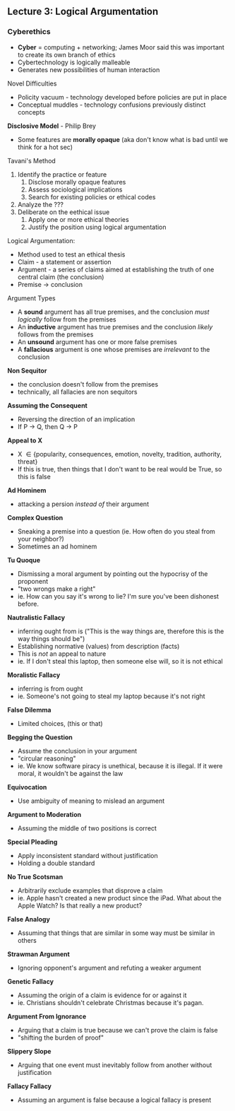 ## Lecture 3: Logical Argumentation
### Cyberethics
- **Cyber** = computing + networking; James Moor said this was important to create its own branch of ethics
- Cybertechnology is logically malleable
- Generates new possibilities of human interaction

Novel Difficulties
- Policity vacuum - technology developed before policies are put in place
- Conceptual muddles - technology confusions previously distinct concepts

**Disclosive Model** - Philip Brey
- Some features are **morally opaque** (aka don't know what is bad until we think for a hot sec)

Tavani's Method
1. Identify the practice or feature
	1. Disclose morally opaque features
	2. Assess sociological implications
	3. Search for existing policies or ethical codes
2. Analyze the ???
3. Deliberate on the eethical issue
	1. Apply one or more ethical theories
	2. Justify the position using logical argumentation

Logical Argumentation:
- Method used to test an ethical thesis
- Claim - a statement or assertion
- Argument - a series of claims aimed at establishing the truth of one central claim (the conclusion)
- Premise $\rightarrow$ conclusion

Argument Types
- A **sound** argument has all true premises, and the conclusion *must logically* follow from the premises
- An **inductive** argument has true premises and the conclusion *likely* follows from the premises
- An **unsound** argument has one or more false premises
- A **fallacious** argument is one whose premises are *irrelevant* to the conclusion

**Non Sequitor** 
- the conclusion doesn't follow from the premises
- technically, all fallacies are non sequitors

**Assuming the Consequent**
- Reversing the direction of an implication
- If P $\rightarrow$ Q, then Q $\rightarrow$ P

**Appeal to X**
- X $\in \{$popularity, consequences, emotion, novelty, tradition, authority, threat$\}$
- If this is true, then things that I don't want to be real would be True, so this is false

**Ad Hominem**
- attacking a persion *instead of* their argument

**Complex Question**
- Sneaking a premise into a question (ie. How often do you steal from your neighbor?)
- Sometimes an ad hominem

**Tu Quoque**
- Dismissing a moral argument by pointing out the hypocrisy of the proponent
- "two wrongs make a right"
- ie. How can you say it's wrong to lie? I'm sure you've been dishonest before.

**Nautralistic Fallacy**
- inferring ought from is ("This is the way things are, therefore this is the way things should be")
- Establishing normative (values) from description (facts)
- This is *not* an appeal to nature
- ie. If I don't steal this laptop, then someone else will, so it is not ethical

**Moralistic Fallacy**
- inferring is from ought
- ie. Someone's not going to steal my laptop because it's not right

**False Dilemma**
- Limited choices, (this or that)

**Begging the Question**
- Assume the conclusion in your argument
- "circular reasoning"
- ie. We know software piracy is unethical, because it is illegal. If it were moral, it wouldn't be against the law

**Equivocation**
- Use ambiguity of meaning to mislead an argument

**Argument to Moderation**
- Assuming the middle of two positions is correct

**Special Pleading**
- Apply inconsistent standard without justification
- Holding a double standard

**No True Scotsman**
- Arbitrarily exclude examples that disprove a claim
- ie. Apple hasn't created a new product since the iPad. What about the Apple Watch? Is that really a new product?

**False Analogy**
- Assuming that things that are similar in some way must be similar in others

**Strawman Argument**
- Ignoring opponent's argument and refuting a weaker argument

**Genetic Fallacy**
- Assuming the origin of a claim is evidence for or against it
- ie. Christians shouldn't celebrate Christmas because it's pagan.

**Argument From Ignorance**
- Arguing that a claim is true because we can't prove the claim is false
- "shifting the burden of proof"

**Slippery Slope**
- Arguing that one event must inevitably follow from another without justification

**Fallacy Fallacy**
- Assuming an argument is false because a logical fallacy is present